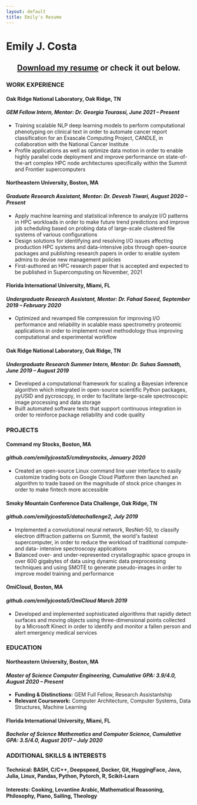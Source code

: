 ```yaml
---
layout: default
title: Emily's Resume
---
```


<h1>Emily J. Costa</h1>

<div align="center"><h2>
<a href="./resume.pdf" download="Costa-Emily_resume">Download my resume</a> or check it out below.
</h2></div>

<h3 id="-work-experience-"><strong>WORK EXPERIENCE</strong></h3>
<h4 id="-oak-ridge-national-laboratory-oak-ridge-tn-"><strong>Oak Ridge National Laboratory,        Oak Ridge, TN</strong></h4>
<h4 id="_gem-fellow-intern-mentor-dr-georgia-tourassi-june-2021-present_"><em>GEM Fellow Intern, Mentor: Dr. Georgia Tourassi, June 2021 – Present</em></h4>
<ul>
<li>Training scalable NLP deep learning models to perform computational phenotyping on clinical text in order to automate cancer report classification for an Exascale Computing Project, CANDLE, in collaboration with the National Cancer Institute</li>
<li>Profile applications as well as optimize data motion in order to enable highly parallel code deployment and improve performance on state-of-the-art complex HPC node architectures specifically within the Summit and Frontier supercomputers</li>
</ul>
<h4 id="-northeastern-university-boston-ma-"><strong>Northeastern University,        Boston, MA</strong></h4>
<h4 id="_graduate-research-assistant-mentor-dr-devesh-tiwari-august-2020-present_"><em>Graduate Research Assistant, Mentor: Dr. Devesh Tiwari, August 2020 – Present</em></h4>
<ul>
<li>Apply machine learning and statistical inference to analyze I/O patterns in HPC workloads in order to make future trend predictions and improve job scheduling based on probing data of large-scale clustered file systems of various configurations</li>
<li>Design solutions for identifying and resolving I/O issues affecting production HPC systems and data-intensive jobs through open-source packages and publishing research papers in order to enable system admins to devise new management policies</li>
<li>First-authored an HPC research paper that is accepted and expected to be published in Supercomputing on November, 2021</li>
</ul>
<h4 id="-florida-international-university-miami-fl-"><strong>Florida International University,     Miami, FL</strong></h4>
<h4 id="_undergraduate-research-assistant-mentor-dr-fahad-saeed-september-2019-february-2020_"><em>Undergraduate Research Assistant, Mentor: Dr. Fahad Saeed, September 2019 – February 2020</em></h4>
<ul>
<li>Optimized and revamped file compression for improving I/O performance and reliability in scalable mass spectrometry proteomic applications in order to implement novel methodology thus improving computational and experimental workflow</li>
</ul>
<h4 id="-oak-ridge-national-laboratory-oak-ridge-tn-"><strong>Oak Ridge National Laboratory,         Oak Ridge, TN</strong></h4>
<h4 id="_undergraduate-research-summer-intern-mentor-dr-suhas-somnath-june-2019-august-2019_"><em>Undergraduate Research Summer Intern, Mentor: Dr. Suhas Somnath, June 2019 – August 2019</em></h4>
<ul>
<li>Developed a computational framework for scaling a Bayesian inference algorithm which integrated in open-source scientific Python packages, pyUSID and pycroscopy, in order to facilitate large-scale spectroscopic image processing and data storage</li>
<li>Built automated software tests that support continuous integration in order to reinforce package reliability and code quality</li>
</ul>
<h3 id="-projects-"><strong>PROJECTS</strong></h3>
<h4 id="-command-my-stocks-boston-ma-"><strong>Command my Stocks,     Boston, MA</strong></h4>
<h4 id="_github-com-emilyjcosta5-cmdmystocks-january-2020_"><em>github.com/emilyjcosta5/cmdmystocks, January 2020</em></h4>
<ul>
<li>Created an open-source Linux command line user interface to easily customize trading bots on Google Cloud Platform then launched an algorithm to trade based on the magnitude of stock price changes in order to make fintech more accessible</li>
</ul>
<h4 id="-smoky-mountain-conference-data-challenge-oak-ridge-tn-"><strong>Smoky Mountain Conference Data Challenge,     Oak Ridge, TN</strong></h4>
<h4 id="_github-com-emilyjcosta5-datachallenge2-july-2019_"><em>github.com/emilyjcosta5/datachallenge2, July 2019</em></h4>
<ul>
<li>Implemented a convolutional neural network, ResNet-50, to classify electron diffraction patterns on Summit, the world&#39;s fastest supercomputer, in order to reduce the workload of traditional compute- and data- intensive spectroscopy applications</li>
<li>Balanced over- and under-represented crystallographic space groups in over 600 gigabytes of data using dynamic data preprocessing techniques and using SMOTE to generate pseudo-images in order to improve model training and performance</li>
</ul>
<h4 id="-omicloud-boston-ma-"><strong>OmiCloud,     Boston, MA</strong></h4>
<h4 id="_github-com-emilyjcosta5-omicloud-march-2019_"><em>github.com/emilyjcosta5/OmiCloud March 2019</em></h4>
<ul>
<li>Developed and implemented sophisticated algorithms that rapidly detect surfaces and moving objects using three-dimensional points collected by a Microsoft Kinect in order to identify and monitor a fallen person and alert emergency medical services</li>
</ul>
<h3 id="-education-"><strong>EDUCATION</strong></h3>
<h4 id="-northeastern-university-boston-ma-"><strong>Northeastern University,         Boston, MA</strong></h4>
<h4 id="_master-of-science-computer-engineering-cumulative-gpa-3-9-4-0-august-2020-present_"><em>Master of Science Computer Engineering, Cumulative GPA: 3.9/4.0, August 2020 – Present</em></h4>
<ul>
<li><strong>Funding &amp; Distinctions:</strong> GEM Full Fellow, Research Assistantship</li>
<li><strong>Relevant Coursework:</strong> Computer Architecture, Computer Systems, Data Structures, Machine Learning</li>
</ul>
<h4 id="-florida-international-university-miami-fl-"><strong>Florida International University,     Miami, FL</strong></h4>
<h4 id="_bachelor-of-science-mathematics-and-computer-science-cumulative-gpa-3-5-4-0-august-2017-july-2020_"><em>Bachelor of Science Mathematics and Computer Science, Cumulative GPA: 3.5/4.0, August 2017 – July 2020</em></h4>
<h3 id="-additional-skills-amp-interests-"><strong>ADDITIONAL SKILLS &amp; INTERESTS</strong></h3>
<h4 id="-technical-bash-c-c-deepspeed-docker-git-huggingface-java-julia-linux-pandas-python-pytorch-r-scikit-learn"><strong>Technical:</strong> BASH, C/C++, Deepspeed, Docker, Git, HuggingFace, Java, Julia, Linux, Pandas, Python, Pytorch, R, Scikit-Learn</h4>
<h4 id="-interests-cooking-levantine-arabic-mathematical-reasoning-philosophy-piano-sailing-theology"><strong>Interests:</strong> Cooking, Levantine Arabic, Mathematical Reasoning, Philosophy, Piano, Sailing, Theology</h4>

